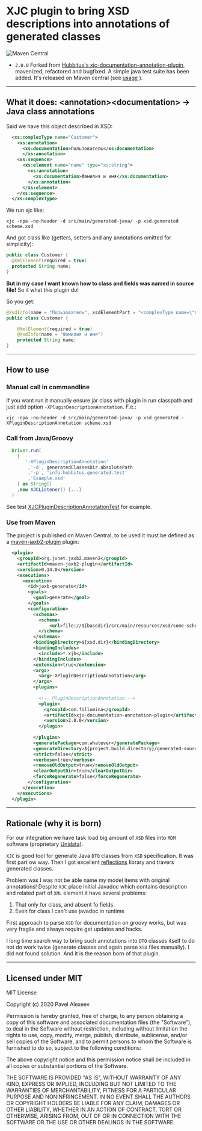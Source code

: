 # XJC plugin to bring XSD descriptions into annotations of generated classes


![Maven Central](https://img.shields.io/maven-central/v/com.fillumina/xjc-documentation-annotation-plugin.svg)

 - `2.0.0` Forked from [Hubbitus's xjc-documentation-annotation-plugin](https://github.com/Hubbitus/xjc-documentation-annotation-plugin), mavenized, refactored and bugfixed. A simple java test suite has been added. It's released on Maven central (see [usage](#mavenusage) ).

-------

## What it does: \<annotation>\<documentation> -> Java class annotations

Said we have this object described in XSD:

```xml
  <xs:complexType name="Customer">
    <xs:annotation>
      <xs:documentation>Пользователь</xs:documentation>
      </xs:annotation>
    <xs:sequence>
      <xs:element name="name" type="xs:string">
        <xs:annotation>
          <xs:documentation>Фамилия и имя</xs:documentation>
        </xs:annotation>
      </xs:element>
    </xs:sequence>
  </xs:complexType>
```

We run xjc like:

    xjc -npa -no-header -d src/main/generated-java/ -p xsd.generated scheme.xsd

And got class like (getters, setters and any annotations omitted for simplicity):

```java
public class Customer {
  @XmlElement(required = true)
  protected String name;
}
```

**But in my case I want known how to class and fields was named in source file!**
So it what this plugin do!

So you get:

```java
@XsdInfo(name = "Пользователь", xsdElementPart = "<complexType name=\"Customer\">\n  <complexContent>\n    <restriction base=\"{http://www.w3.org/2001/XMLSchema}anyType\">\n      <sequence>\n        <element name=\"name\" type=\"{http://www.w3.org/2001/XMLSchema}string\"/>\n      </sequence>\n    </restriction>\n  </complexContent>\n</complexType>")
public class Customer {

    @XmlElement(required = true)
    @XsdInfo(name = "Фамилия и имя")
    protected String name;
}
```

---

## How to use

### Manual call in commandline
If you want run it manually ensure jar class with plugin in run classpath and just add option `-XPluginDescriptionAnnotation`. F.e.:

    xjc -npa -no-header -d src/main/generated-java/ -p xsd.generated -XPluginDescriptionAnnotation scheme.xsd

### Call from Java/Groovy
```groovy
  Driver.run(
    [
       '-XPluginDescriptionAnnotation'
        ,'-d', generatedClassesDir.absolutePath
        ,'-p', 'info.hubbitus.generated.test'
        ,'Example.xsd'
    ] as String[]
    ,new XJCListener() {...}
  )
```

See test [XJCPluginDescriptionAnnotationTest](src/test/groovy/info/hubbitus/XJCPluginDescriptionAnnotationTest.groovy) for example.

### Use from Maven
<a id="mavenusage"></a>

The project is published on Maven Central, to be used it must be defined as a [maven-jaxb2-plugin](https://www.mojohaus.org/jaxb2-maven-plugin/Documentation/v2.2/index.html) plugin:

```xml
  <plugin>
    <groupId>org.jvnet.jaxb2.maven2</groupId>
    <artifactId>maven-jaxb2-plugin</artifactId>
    <version>0.14.0</version>
    <executions>
      <execution>
        <id>jaxb-generate</id>
        <goals>
          <goal>generate</goal>
        </goals>
        <configuration>
          <schemas>
            <schema>
                <url>file://${basedir}/src/main/resources/xsd/some-schema.xsd</url>
            </schema>
          </schemas>
          <bindingDirectory>${xsd.dir}</bindingDirectory>
          <bindingIncludes>
            <include>*.xjb</include>
          </bindingIncludes>
          <extension>true</extension>
          <args>
            <arg>-XPluginDescriptionAnnotation</arg>
          </args>
          <plugins>
          
            <!-- PluginDescriptionAnnotation -->
            <plugin>
              <groupId>com.fillumina</groupId>
              <artifactId>xjc-documentation-annotation-plugin</artifactId>
              <version>2.0.0</version>
            </plugin>
            
          </plugins>
          <generatePackage>com.whatever</generatePackage>
          <generateDirectory>${project.build.directory}/generated-sources/xjc</generateDirectory>
          <strict>false</strict>
          <verbose>true</verbose>
          <removeOldOutput>true</removeOldOutput>
          <clearOutputDir>true</clearOutputDir>
          <forceRegenerate>false</forceRegenerate>
        </configuration>
      </execution>
    </executions>
  </plugin>

```

---

## Rationale (why it is born)
For our integration we have task load big amount of `XSD` files into `MDM` software (proprietary [Unidata](https://unidata-platform.com/)).

`XJC` is good tool for generate Java `DTO` classes from `XSD` specification. It was first part ow way.
Then I got excellent [reflections](https://github.com/ronmamo/reflections) library and travers generated classes.

Problem was I was not be able name my model items with original annotations! Despite `XJC` place initial Javadoc which contains description and related part of `XML` element it have several problems:

1. That only for class, and absent fo fields.
2. Even for class I can't use javadoc in runtime

First approach to parse `XSD` for documentation on groovy works, but was very fragile and always require get updates and hacks.

I long time search way to bring such annotations into `DTO` classes itself to do not do work twice (generate classes and again parse `XSD` files manually).
I did not found solution. And it is the reason born of that plugin.

---

## Licensed under MIT

MIT License

Copyright (c) 2020 Pavel Alexeev

Permission is hereby granted, free of charge, to any person obtaining a copy
of this software and associated documentation files (the "Software"), to deal
in the Software without restriction, including without limitation the rights
to use, copy, modify, merge, publish, distribute, sublicense, and/or sell
copies of the Software, and to permit persons to whom the Software is
furnished to do so, subject to the following conditions:

The above copyright notice and this permission notice shall be included in all
copies or substantial portions of the Software.

THE SOFTWARE IS PROVIDED "AS IS", WITHOUT WARRANTY OF ANY KIND, EXPRESS OR
IMPLIED, INCLUDING BUT NOT LIMITED TO THE WARRANTIES OF MERCHANTABILITY,
FITNESS FOR A PARTICULAR PURPOSE AND NONINFRINGEMENT. IN NO EVENT SHALL THE
AUTHORS OR COPYRIGHT HOLDERS BE LIABLE FOR ANY CLAIM, DAMAGES OR OTHER
LIABILITY, WHETHER IN AN ACTION OF CONTRACT, TORT OR OTHERWISE, ARISING FROM,
OUT OF OR IN CONNECTION WITH THE SOFTWARE OR THE USE OR OTHER DEALINGS IN THE
SOFTWARE.